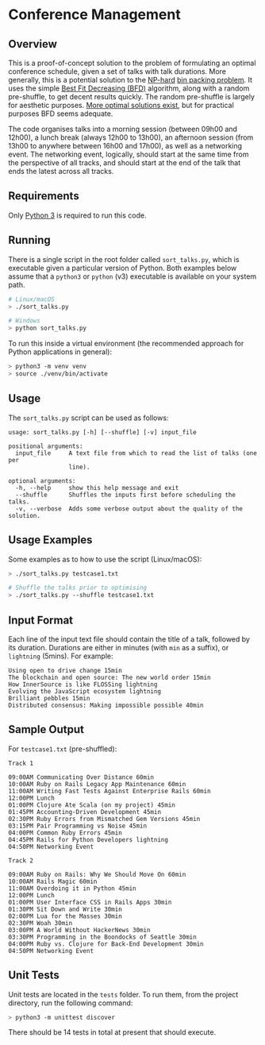# Conference Management

## Overview
This is a proof-of-concept solution to the problem of formulating an optimal
conference schedule, given a set of talks with talk durations. More generally,
this is a potential solution to the [NP-hard](https://en.wikipedia.org/wiki/NP-hardness)
[bin packing problem](https://en.wikipedia.org/wiki/Bin_packing_problem). It
uses the simple [Best Fit Decreasing (BFD)](https://en.wikipedia.org/wiki/Bin_packing_problem#Analysis_of_approximate_algorithms)
algorithm, along with a random pre-shuffle, to get decent results quickly.
The random pre-shuffle is largely for aesthetic purposes.
[More optimal solutions exist](http://www.aaai.org/Papers/AAAI/2002/AAAI02-110.pdf),
but for practical purposes BFD seems adequate.

The code organises talks into a morning session (between 09h00 and 12h00),
a lunch break (always 12h00 to 13h00), an afternoon session (from 13h00 to
anywhere between 16h00 and 17h00), as well as a networking event. The
networking event, logically, should start at the same time from the perspective
of all tracks, and should start at the end of the talk that ends the latest
across all tracks.

## Requirements
Only [Python 3](https://www.python.org/downloads/) is required to run this
code.

## Running
There is a single script in the root folder called `sort_talks.py`, which is
executable given a particular version of Python. Both examples below assume
that a `python3` or `python` (v3) executable is available on your system path.

```bash
# Linux/macOS
> ./sort_talks.py

# Windows
> python sort_talks.py
```

To run this inside a virtual environment (the recommended approach for Python
applications in general):

```bash
> python3 -m venv venv
> source ./venv/bin/activate
```

## Usage
The `sort_talks.py` script can be used as follows:

```
usage: sort_talks.py [-h] [--shuffle] [-v] input_file

positional arguments:
  input_file     A text file from which to read the list of talks (one per
                 line).

optional arguments:
  -h, --help     show this help message and exit
  --shuffle      Shuffles the inputs first before scheduling the talks.
  -v, --verbose  Adds some verbose output about the quality of the solution.
```

## Usage Examples
Some examples as to how to use the script (Linux/macOS):

```bash
> ./sort_talks.py testcase1.txt

# Shuffle the talks prior to optimising
> ./sort_talks.py --shuffle testcase1.txt
```

## Input Format
Each line of the input text file should contain the title of a talk, followed
by its duration. Durations are either in minutes (with `min` as a suffix),
or `lightning` (5mins). For example:

```
Using open to drive change 15min
The blockchain and open source: The new world order 15min
How InnerSource is like FLOSSing lightning
Evolving the JavaScript ecosystem lightning
Brilliant pebbles 15min
Distributed consensus: Making impossible possible 40min
```

## Sample Output
For `testcase1.txt` (pre-shuffled):

```
Track 1

09:00AM Communicating Over Distance 60min
10:00AM Ruby on Rails Legacy App Maintenance 60min
11:00AM Writing Fast Tests Against Enterprise Rails 60min
12:00PM Lunch
01:00PM Clojure Ate Scala (on my project) 45min
01:45PM Accounting-Driven Development 45min
02:30PM Ruby Errors from Mismatched Gem Versions 45min
03:15PM Pair Programming vs Noise 45min
04:00PM Common Ruby Errors 45min
04:45PM Rails for Python Developers lightning
04:50PM Networking Event

Track 2

09:00AM Ruby on Rails: Why We Should Move On 60min
10:00AM Rails Magic 60min
11:00AM Overdoing it in Python 45min
12:00PM Lunch
01:00PM User Interface CSS in Rails Apps 30min
01:30PM Sit Down and Write 30min
02:00PM Lua for the Masses 30min
02:30PM Woah 30min
03:00PM A World Without HackerNews 30min
03:30PM Programming in the Boondocks of Seattle 30min
04:00PM Ruby vs. Clojure for Back-End Development 30min
04:50PM Networking Event
```

## Unit Tests
Unit tests are located in the `tests` folder. To run them, from the project
directory, run the following command:

```bash
> python3 -m unittest discover
```

There should be 14 tests in total at present that should execute.
